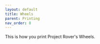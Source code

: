 ```yaml
---
layout: default
title: Wheels
parent: Printing
nav_order: 8
---
```


This is how you print Project Rover's Wheels.